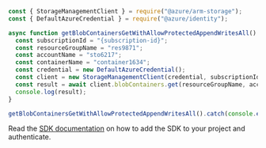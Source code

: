 ```javascript
const { StorageManagementClient } = require("@azure/arm-storage");
const { DefaultAzureCredential } = require("@azure/identity");

async function getBlobContainersGetWithAllowProtectedAppendWritesAll() {
  const subscriptionId = "{subscription-id}";
  const resourceGroupName = "res9871";
  const accountName = "sto6217";
  const containerName = "container1634";
  const credential = new DefaultAzureCredential();
  const client = new StorageManagementClient(credential, subscriptionId);
  const result = await client.blobContainers.get(resourceGroupName, accountName, containerName);
  console.log(result);
}

getBlobContainersGetWithAllowProtectedAppendWritesAll().catch(console.error);
```

Read the [SDK documentation](https://github.com/Azure/azure-sdk-for-js/blob/%40azure%2Farm-storage_17.2.0/sdk/storage/arm-storage/README.md) on how to add the SDK to your project and authenticate.
